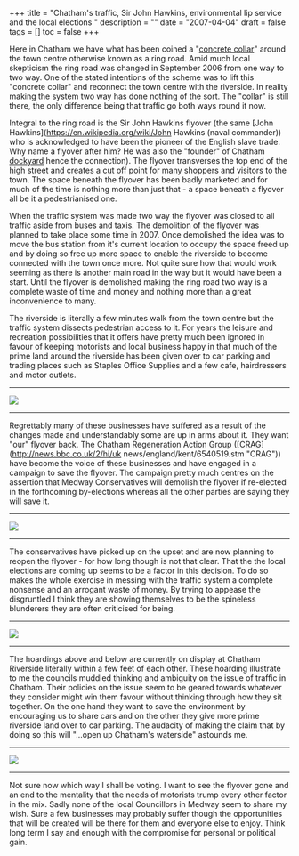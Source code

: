 +++
title = "Chatham's traffic, Sir John Hawkins, environmental lip service and the local elections "
description = ""
date = "2007-04-04"
draft = false
tags = []
toc = false
+++

Here in Chatham we have what has been coined a "[concrete collar](http://news.bbc.co.uk/1/hi/england/kent/4776136.stm)" around the town centre otherwise known as a ring road. Amid much local skepticism the ring road was changed in September 2006 from one way to two way. One of the stated intentions of the scheme was to lift this "concrete collar" and reconnect the town centre with the riverside. In reality making the system two way has done nothing of the sort. The "collar" is still there, the only difference being that traffic go both ways round it now.

Integral to the ring road is the Sir John Hawkins flyover (the same [John Hawkins](https://en.wikipedia.org/wiki/John Hawkins (naval commander)) who is acknowledged to have been the pioneer of the English slave trade. Why name a flyover after him? He was also the "founder" of Chatham [dockyard](https://thedockyard.co.uk/) hence the connection). The flyover transverses the top end of the high street and creates a cut off point for many shoppers and visitors to the town. The space beneath the flyover has been badly marketed and for much of the time is nothing more than just that - a space beneath a flyover all be it a pedestrianised one.

When the traffic system was made two way the flyover was closed to all traffic aside from buses and taxis. The demolition of the flyover was planned to take place some time in 2007. Once demolished the idea was to move the bus station from it's current location to occupy the space freed up and by doing so free up more space to enable the riverside to become connected with the town once more. Not quite sure how that would work seeming as there is another main road in the way but it would have been a start. Until the flyover is demolished making the ring road two way is a complete waste of time and money and nothing more than a great inconvenience to many.

The riverside is literally a few minutes walk from the town centre but the traffic system dissects pedestrian access to it. For years the leisure and recreation possibilities that it offers have pretty much been ignored in favour of keeping motorists and local business happy in that much of the prime land around the riverside has been given over to car parking and trading places such as Staples Office Supplies and a few cafe, hairdressers and motor outlets.
***
<img style="display:block;margin:auto" src="https://i.ibb.co/MkqbD6DY/flyover1.jpg">

***
Regrettably many of these businesses have suffered as a result of the changes made and understandably some are up in arms about it. They want "our" flyover back. The Chatham Regeneration Action Group ([CRAG](http://news.bbc.co.uk/2/hi/uk news/england/kent/6540519.stm "CRAG")) have become the voice of these businesses and have engaged in a campaign to save the flyover. The campaign pretty much centres on the assertion that Medway Conservatives will demolish the flyover if re-elected in the forthcoming by-elections whereas all the other parties are saying they will save it.
***
<img style="display:block;margin:auto" src="https://i.ibb.co/QvtkBmQ7/flyover2.jpg">

***
The conservatives have picked up on the upset and are now planning to reopen the flyover - for how long though is not that clear. That the the local elections are coming up seems to be a factor in this decision. To do so makes the whole exercise in messing with the traffic system a complete nonsense and an arrogant waste of money. By trying to appease the disgruntled I think they are showing themselves to be the spineless blunderers they are often criticised for being.
***
<img style="display:block;margin:auto" src="https://i.ibb.co/jksGdMzw/flyover3.jpg">

***
The hoardings above and below are currently on display at Chatham Riverside literally within a few feet of each other. These hoarding illustrate to me the councils muddled thinking and ambiguity on the issue of traffic in Chatham. Their policies on the issue seem to be geared towards whatever they consider might win them favour without thinking through how they sit together. On the one hand they want to save the environment by encouraging us to share cars and on the other they give more prime riverside land over to car parking. The audacity of making the claim that by doing so this will "...open up Chatham's waterside" astounds me.
***
<img style="display:block;margin:auto" src="https://i.ibb.co/7tMpWVj0/flyover4.jpg">

***
Not sure now which way I shall be voting. I want to see the flyover gone and an end to the mentality that the needs of motorists trump every other factor in the mix. Sadly none of the local Councillors in Medway seem to share my wish. Sure a few businesses may probably suffer though the opportunities that will be created will be there for them and everyone else to enjoy. Think long term I say and enough with the compromise for personal or political gain.